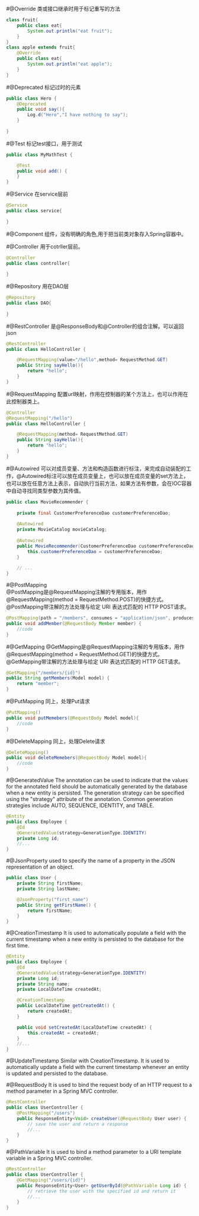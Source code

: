#@Override
类或接口继承时用于标记重写的方法
```java
class fruit{
    public class eat{
        System.out.println("eat fruit");
    }
}
class apple extends fruit{
    @Override
    public class eat{
        System.out.println("eat apple");
    }
}
```
#@Deprecated
标记过时的元素
```java
public class Hero {
    @Deprecated
    public void say(){
        Log.d("Hero","I have nothing to say");
    }
    
}
```
#@Test
标记test接口，用于测试
```java
public class MyMathTest {

    @Test
    public void add() {
    }
}
```
#@Service
在service层前
```java
@Service
public class service{
    
}
```
#@Component
组件，没有明确的角色,用于把当前类对象存入Spring容器中。

#@Controller
用于cotrller层前。
```java
@Controller
public class controller{
    
}
```
#@Repository
用在DAO层
```java
@Repository
public class DAO{
    
}
```
#@RestController
是@ResponseBody和@Controller的组合注解。可以返回json
```java
@RestController
public class HelloController {

    @RequestMapping(value="/hello",method= RequestMethod.GET)
    public String sayHello(){
        return "hello";
    }
}
```
#@RequestMapping
配置url映射，作用在控制器的某个方法上，也可以作用在此控制器类上。
```java
@Controller
@RequestMapping("/hello")
public class HelloController {

    @RequestMapping(method= RequestMethod.GET)
    public String sayHello(){
        return "hello";
    }
}
```
#@Autowired
可以对成员变量、方法和构造函数进行标注，来完成自动装配的工作，@Autowired标注可以放在成员变量上，也可以放在成员变量的set方法上，也可以放在任意方法上表示，自动执行当前方法，如果方法有参数，会在IOC容器中自动寻找同类型参数为其传值。
```java
public class MovieRecommender {
 
    private final CustomerPreferenceDao customerPreferenceDao;
 
    @Autowired
    private MovieCatalog movieCatalog;
 
    @Autowired
    public MovieRecommender(CustomerPreferenceDao customerPreferenceDao) {
        this.customerPreferenceDao = customerPreferenceDao;
    }
 
    // ...
}
```
#@PostMapping    
@PostMapping是@RequestMapping注解的专用版本，用作@RequestMapping(method = RequestMethod.POST)的快捷方式。 @PostMapping带注解的方法处理与给定 URI 表达式匹配的 HTTP POST请求。
```java
@PostMapping(path = "/members", consumes = "application/json", produces = "application/json")
public void addMember(@RequestBody Member member) {
	//code
}
```
#@GetMapping
@GetMapping是@RequestMapping注解的专用版本，用作@RequestMapping(method = RequestMethod.GET)的快捷方式。 @GetMapping带注解的方法处理与给定 URI 表达式匹配的 HTTP GET请求。
```java
@GetMapping("/members/{id}")
public String getMembers(Model model) {
	return "member";
}
```
#@PutMapping
同上，处理Put请求
```java
@PutMapping()
public void putMemebers(@RequestBody Model model){
    //code
}
```
#@DeleteMapping
同上，处理Delete请求
```java
@DeleteMapping()
public void deleteMemebers(@RequestBody Model model){
    //code
}
```

#@GeneratedValue
The annotation can be used to indicate that the values for the annotated field should be automatically generated by the database when a new entity is persisted. The generation strategy can be specified using the "strategy" attribute of the annotation. Common generation strategies include AUTO, SEQUENCE, IDENTITY, and TABLE.
```java
@Entity
public class Employee {
    @Id
    @GeneratedValue(strategy=GenerationType.IDENTITY)
    private Long id;
    //...
}
```
#@JsonProperty
used to specify the name of a property in the JSON representation of an object.
```java
public class User {
    private String firstName;
    private String lastName;

    @JsonProperty("first_name")
    public String getFirstName() {
        return firstName;
    }
}
```

#@CreationTimestamp
It is used to automatically populate a field with the current timestamp when a new entity is persisted to the database for the first time.

```java
@Entity
public class Employee {
    @Id
    @GeneratedValue(strategy=GenerationType.IDENTITY)
    private Long id;
    private String name;
    private LocalDateTime createdAt;

    @CreationTimestamp
    public LocalDateTime getCreatedAt() {
        return createdAt;
    }

    public void setCreatedAt(LocalDateTime createdAt) {
        this.createdAt = createdAt;
    }
    //...
}

```

#@UpdateTimestamp
Similar with CreationTimestamp. It is used to automatically update a field with the current timestamp whenever an entity is updated and persisted to the database.

#@RequestBody
It is used to bind the request body of an HTTP request to a method parameter in a Spring MVC controller.
```java
@RestController
public class UserController {
    @PostMapping("/users")
    public ResponseEntity<Void> createUser(@RequestBody User user) {
        // save the user and return a response
        //...
    }
}
```

#@PathVariable
It is used to bind a method parameter to a URI template variable in a Spring MVC controller.
```java
@RestController
public class UserController {
    @GetMapping("/users/{id}")
    public ResponseEntity<User> getUserById(@PathVariable Long id) {
        // retrieve the user with the specified id and return it
        //...
    }
}

```